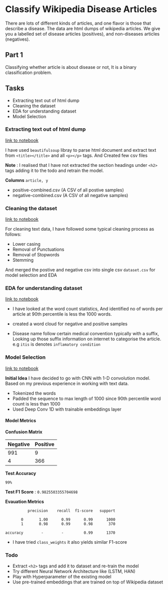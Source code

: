 # Classify Wikipedia Disease Articles

There are lots of different kinds of articles, and one flavor is those that describe a disease. The data are html dumps of wikipedia articles. We give you a labelled set of disease articles (positives), and non-diseases articles (negatives).


## Part 1

Classifying whether article is about disease or not, It is a binary classification problem. 


## Tasks

* Extracting text out of html dump
* Cleaning the dataset
* EDA for understanding dataset
* Model Selection


### Extracting text out of html dump

[link to notebook](https://github.com/shkr/project-sim-ram-kumar/blob/master/HTML_to_csv.ipynb)

I have used `beautifulsoup` libray to parse html document and extract text from `<title></title>` and all `<p></p>` tags. And Created few csv files 

**Note** : I realised that I have not extracted the section headings under `<h2>` tags adding it to the todo and retrain the model. 

**Columns** `article, y`

* positive-combined.csv (A CSV of all postive samples)
* negative-combined.csv (A CSV of all negative samples)


### Cleaning the dataset

[link to notebook](https://github.com/shkr/project-sim-ram-kumar/blob/master/Data%20Cleaning.ipynb)

For cleaning text data, I have followed some typical cleaning process as follows: 

* Lower casing
* Removal of Punctuations
* Removal of Stopwords
* Stemming

And merged the postive and negative csv into single csv `dataset.csv` for model selection and EDA


### EDA for understanding dataset

[link to notebook](https://github.com/shkr/project-sim-ram-kumar/blob/master/EDA.ipynb)


* I have looked at the word count statistics, And identified no of words per article at 90th percentile is less the 1000 words.

* created a word cloud for negative and positive samples

* Disease name follow certain medical convention typically with a suffix, Looking up those suffix information on internet to categorise the article. e.g `itis` is denotes `inflamatory condition`



###  Model Selection

[link to notebook](https://github.com/shkr/project-sim-ram-kumar/blob/master/Model_Selection_V1.ipynb)

**Initial Idea** I have decided to go with CNN with 1-D convolution model. Based on my previous experience in working with text data.

* Tokenized the words
* Padded the sequence to max length of 1000  since 90th percentile word count is less than 1000
* Used Deep Conv 1D with trainable embeddings layer

#### Model Metrics

**Confusion Matrix**

| Negative | Positive |
| ------ | ------ |
| 991 | 9 |
| 4 | 366 | 

**Test Accuracy** 

`99%`

**Test F1 Score** : `0.9825503355704698`

**Evauation Metrics**

              precision    recall  f1-score   support

           0       1.00      0.99      0.99      1000
           1       0.98      0.99      0.98       370

    accuracy        -        -         0.99      1370
   

* I have tried `class_weights` it also yields similar F1-score

### Todo

* Extract `<h2>` tags and add it to dataset and re-train the model 
* Try different Neural Network Architecture like (LSTM, HAN)
* Play with Hyperparameter of the existing model
* Use pre-trained embeddings that are trained on top of Wikipedia dataset


